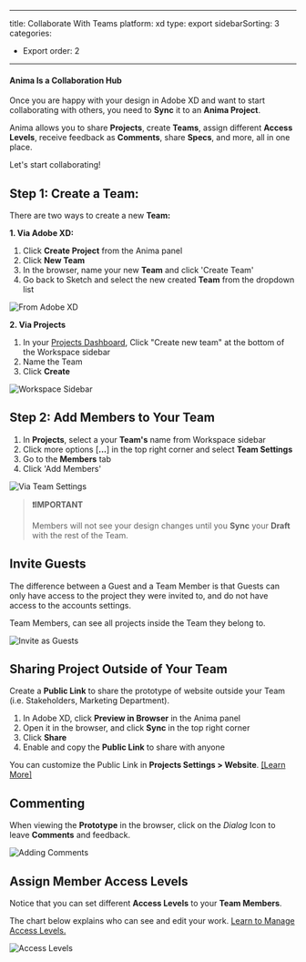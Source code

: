 
---
title: Collaborate With Teams
platform: xd
type: export
sidebarSorting: 3
categories: 
- Export
order: 2
---
#### Anima Is a Collaboration Hub

Once you are happy with your design in Adobe XD and want to start collaborating with others, you need to **Sync** it to an **Anima Project**.

Anima allows you to share **Projects**, create **Teams**, assign different **Access Levels**, receive feedback as **Comments**, share **Specs**, and more, all in one place.

Let's start collaborating!
  

## Step 1: Create a Team:

There are two ways to create a new **Team:**

**1. Via Adobe XD:**

1.  Click **Create Project** from the Anima panel
2.  Click **New Team**
3.  In the browser, name your new **Team** and  click 'Create Team'
4.  Go back to Sketch and select the new created **Team** from the dropdown list

![From Adobe XD](https://p46.f4.n0.cdn.getcloudapp.com/items/d5uvpBdQ/new%20team%20xd%402x.png?v=521df3b60850e744e97a1aa89abdbd41)


**2. Via Projects**

1.  In your [Projects Dashboard](https://projects.animaapp.com), Click "Create new team" at the bottom of the Workspace sidebar
2.  Name the Team
3.  Click **Create**

![Workspace Sidebar](https://p46.f4.n0.cdn.getcloudapp.com/items/2NuBn0gg/New%20Team%20web%20app%402x.png?v=bcecf706756032790a9c7cc7e7999e1b)

## Step 2: Add Members to Your Team

1.  In **Projects**, select a your **Team's** name  from Workspace sidebar
2.  Click more options [**...**] in the top right corner and select **Team Settings**
3.  Go to the **Members** tab
4.  Click 'Add Members'

![Via Team Settings](http://f.cl.ly/items/3z0d1Q2v1F2J1W0P0V3N/New%20Team%20Via%20Settings.png)


>**❗️IMPORTANT** 
>
> Members will not see your design changes until you **Sync** your **Draft** with the rest of the Team.

## Invite Guests

The difference between a Guest and a Team Member is that Guests can only have access to the project they were invited to, and do not have access to the accounts settings.

Team Members, can see all projects inside the Team they belong to.

![Invite as Guests](https://p46.f4.n0.cdn.getcloudapp.com/items/7KuRDb7D/invite%20guests%402x.png?v=0b7c62cec0ec25e6d279069bc9525d6e)


## Sharing Project Outside of Your Team

Create a **Public Link** to share the prototype of website outside your Team (i.e. Stakeholders, Marketing Department).

1. In Adobe XD, click **Preview in Browser** in the Anima panel
2. Open it in the browser, and click **Sync** in the top right corner
4. Click **Share**
3. Enable and copy the **Public Link** to share with anyone


You can customize the Public Link in **Projects Settings > Website**. [[Learn More]](publish.html "Learn more in Publish Your Website")


## Commenting

  When viewing the **Prototype** in the browser, click on the _Dialog_ Icon to leave **Comments** and feedback.

![Adding Comments](https://downloads.intercomcdn.com/i/o/97106839/e25a24e000b60816ef40c779/Comment.gif)


## Assign Member Access Levels

Notice that you can set different **Access Levels** to your **Team Members**.

The chart below explains who can see and edit your work. [Learn to Manage Access Levels.](manage-access.html "Learn to Manage Access Levels")

![Access Levels](http://f.cl.ly/items/0i3O0L1X0e433d0k1p2c/Access%20Levels%20Chart2x.png)
